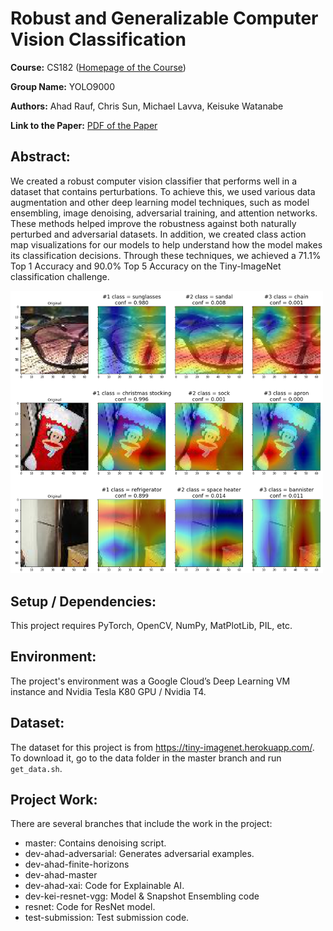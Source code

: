 # Robust and Generalizable Computer Vision Classification
<b>Course:</b> CS182 ([Homepage of the Course](https://bcourses.berkeley.edu/courses/1487769/pages/cs-l-w-182-slash-282a-designing-visualizing-and-understanding-deep-neural-networks-spring-2020))

<b>Group Name:</b> YOLO9000

<b>Authors:</b> Ahad Rauf, Chris Sun, Michael Lavva, Keisuke Watanabe

<b>Link to the Paper:</b> [PDF of the Paper](https://github.com/ahadrauf2020/yolo9000/blob/master/report/cs182_report_robust_and_generalizable_computer_vision_classification.pdf)

## Abstract:
We created a robust computer vision classifier that performs well in a dataset that contains perturbations. To achieve this, we used various data augmentation and other deep learning model techniques, such as model ensembling, image denoising, adversarial training, and attention networks. These methods helped improve the robustness against both naturally perturbed and adversarial datasets. In addition, we created class action map visualizations for our models to help understand how the model makes its classification decisions. Through these techniques, we achieved a 71.1% Top 1 Accuracy and 90.0% Top 5 Accuracy on the Tiny-ImageNet classification challenge.

<img src="images/class_action_maps.png" width="500">

## Setup / Dependencies:
This project requires PyTorch, OpenCV, NumPy, MatPlotLib, PIL, etc.

## Environment:
The project's environment was a Google Cloud’s Deep Learning VM instance and Nvidia Tesla K80 GPU / Nvidia T4.

## Dataset:
The dataset for this project is from https://tiny-imagenet.herokuapp.com/. To download it, go to the data folder in the master branch and run `get_data.sh`.

## Project Work:
There are several branches that include the work in the project:
* master: Contains denoising script.
* dev-ahad-adversarial: Generates adversarial examples.
* dev-ahad-finite-horizons
* dev-ahad-master
* dev-ahad-xai: Code for Explainable AI.
* dev-kei-resnet-vgg: Model & Snapshot Ensembling code
* resnet: Code for ResNet model.
* test-submission: Test submission code.
